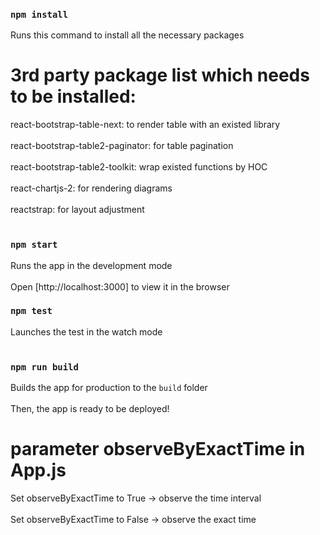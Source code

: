 ### `npm install` 
Runs this command to install all the necessary packages

# 3rd party package list which needs to be installed:
react-bootstrap-table-next: to render table with an existed library <br><br>
react-bootstrap-table2-paginator: for table pagination <br><br>
react-bootstrap-table2-toolkit: wrap existed functions by HOC <br><br>
react-chartjs-2: for rendering diagrams <br><br>
reactstrap: for layout adjustment <br><br>

### `npm start`
Runs the app in the development mode <br><br>
Open [http://localhost:3000] to view it in the browser

### `npm test`
Launches the test in the watch mode <br><br>

### `npm run build`
Builds the app for production to the `build` folder <br><br>
Then, the app is ready to be deployed!

# parameter observeByExactTime in App.js
Set observeByExactTime to True -> observe the time interval <br><br>
Set observeByExactTime to False -> observe the exact time <br><br>